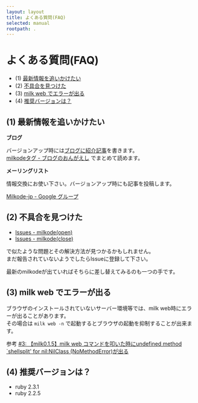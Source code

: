 ```yaml
---
layout: layout
title: よくある質問(FAQ)
selected: manual
rootpath: .
---
```

# よくある質問(FAQ)

- (1) [最新情報を追いかけたい](#faq01)
- (2) [不具合を見つけた](#faq02)
- (3) [milk web でエラーが出る](#faq03)
- (4) [推奨バージョンは？](#faq04)

## <a name="faq01"></a> (1) 最新情報を追いかけたい

**ブログ**

バージョンアップ時には[ブログに紹介記事](http://ongaeshi.hatenablog.com/)を書きます。<br>
[milkodeタグ - ブログのおんがえし](http://ongaeshi.hatenablog.com/category/milkode) でまとめて読めます。

**メーリングリスト**

情報交換にお使い下さい。バージョンアップ時にも記事を投稿します。

[Milkode-jp - Google グループ](https://groups.google.com/forum/?hl=ja&fromgroups#!forum/milkode-jp)

## <a name="faq02"></a> (2) 不具合を見つけた
- [Issues - milkode(open)](https://github.com/ongaeshi/milkode/issues?sort=created&direction=desc&state=open)
- [Issues - milkode(close)](https://github.com/ongaeshi/milkode/issues?sort=created&direction=desc&state=closed)

で似たような問題とその解決方法が見つかるかもしれません。<br>
まだ報告されていないようでしたらIssueに登録して下さい。

最新のmilkodeが出ていればそちらに差し替えてみるのも一つの手です。

## <a name="faq03"></a> (3) milk web でエラーが出る
ブラウザのインストールされていないサーバー環境等では、milk web時にエラーが出ることがあります。<br>
その場合は `milk web -n` で起動するとブラウザの起動を抑制することが出来ます。

参考 [#3: 【milk0.1.5】milk web コマンドを叩いた時にundefined method `shellsplit' for nil:NilClass (NoMethodError)が出る](https://github.com/ongaeshi/milkode/issues/3)

## <a name="faq04"></a> (4) 推奨バージョンは？

- ruby 2.3.1
- ruby 2.2.5


